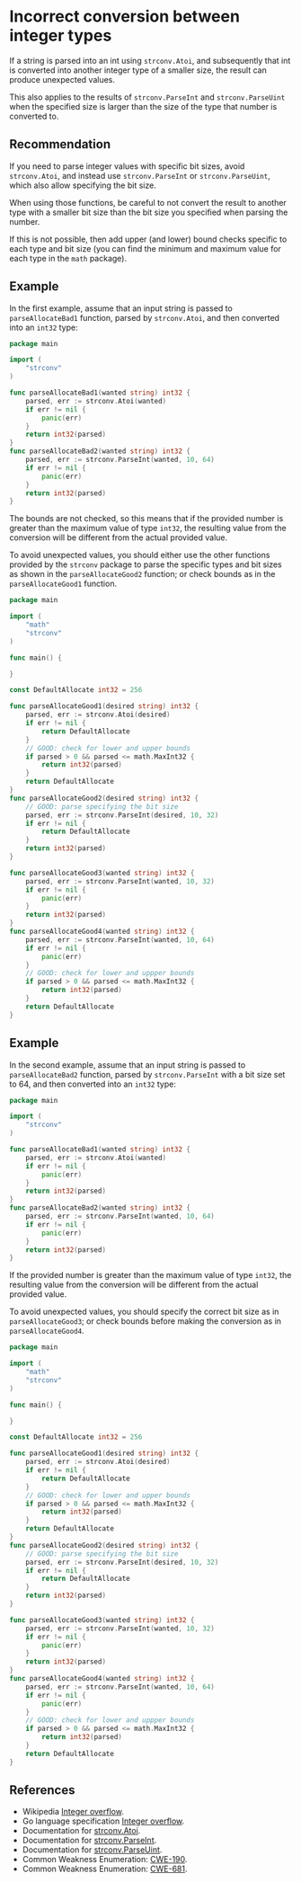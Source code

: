 # Incorrect conversion between integer types
If a string is parsed into an int using `strconv.Atoi`, and subsequently that int is converted into another integer type of a smaller size, the result can produce unexpected values.

This also applies to the results of `strconv.ParseInt` and `strconv.ParseUint` when the specified size is larger than the size of the type that number is converted to.


## Recommendation
If you need to parse integer values with specific bit sizes, avoid `strconv.Atoi`, and instead use `strconv.ParseInt` or `strconv.ParseUint`, which also allow specifying the bit size.

When using those functions, be careful to not convert the result to another type with a smaller bit size than the bit size you specified when parsing the number.

If this is not possible, then add upper (and lower) bound checks specific to each type and bit size (you can find the minimum and maximum value for each type in the `math` package).


## Example
In the first example, assume that an input string is passed to `parseAllocateBad1` function, parsed by `strconv.Atoi`, and then converted into an `int32` type:


```go
package main

import (
	"strconv"
)

func parseAllocateBad1(wanted string) int32 {
	parsed, err := strconv.Atoi(wanted)
	if err != nil {
		panic(err)
	}
	return int32(parsed)
}
func parseAllocateBad2(wanted string) int32 {
	parsed, err := strconv.ParseInt(wanted, 10, 64)
	if err != nil {
		panic(err)
	}
	return int32(parsed)
}

```
The bounds are not checked, so this means that if the provided number is greater than the maximum value of type `int32`, the resulting value from the conversion will be different from the actual provided value.

To avoid unexpected values, you should either use the other functions provided by the `strconv` package to parse the specific types and bit sizes as shown in the `parseAllocateGood2` function; or check bounds as in the `parseAllocateGood1` function.


```go
package main

import (
	"math"
	"strconv"
)

func main() {

}

const DefaultAllocate int32 = 256

func parseAllocateGood1(desired string) int32 {
	parsed, err := strconv.Atoi(desired)
	if err != nil {
		return DefaultAllocate
	}
	// GOOD: check for lower and upper bounds
	if parsed > 0 && parsed <= math.MaxInt32 {
		return int32(parsed)
	}
	return DefaultAllocate
}
func parseAllocateGood2(desired string) int32 {
	// GOOD: parse specifying the bit size
	parsed, err := strconv.ParseInt(desired, 10, 32)
	if err != nil {
		return DefaultAllocate
	}
	return int32(parsed)
}

func parseAllocateGood3(wanted string) int32 {
	parsed, err := strconv.ParseInt(wanted, 10, 32)
	if err != nil {
		panic(err)
	}
	return int32(parsed)
}
func parseAllocateGood4(wanted string) int32 {
	parsed, err := strconv.ParseInt(wanted, 10, 64)
	if err != nil {
		panic(err)
	}
	// GOOD: check for lower and uppper bounds
	if parsed > 0 && parsed <= math.MaxInt32 {
		return int32(parsed)
	}
	return DefaultAllocate
}

```

## Example
In the second example, assume that an input string is passed to `parseAllocateBad2` function, parsed by `strconv.ParseInt` with a bit size set to 64, and then converted into an `int32` type:


```go
package main

import (
	"strconv"
)

func parseAllocateBad1(wanted string) int32 {
	parsed, err := strconv.Atoi(wanted)
	if err != nil {
		panic(err)
	}
	return int32(parsed)
}
func parseAllocateBad2(wanted string) int32 {
	parsed, err := strconv.ParseInt(wanted, 10, 64)
	if err != nil {
		panic(err)
	}
	return int32(parsed)
}

```
If the provided number is greater than the maximum value of type `int32`, the resulting value from the conversion will be different from the actual provided value.

To avoid unexpected values, you should specify the correct bit size as in `parseAllocateGood3`; or check bounds before making the conversion as in `parseAllocateGood4`.


```go
package main

import (
	"math"
	"strconv"
)

func main() {

}

const DefaultAllocate int32 = 256

func parseAllocateGood1(desired string) int32 {
	parsed, err := strconv.Atoi(desired)
	if err != nil {
		return DefaultAllocate
	}
	// GOOD: check for lower and upper bounds
	if parsed > 0 && parsed <= math.MaxInt32 {
		return int32(parsed)
	}
	return DefaultAllocate
}
func parseAllocateGood2(desired string) int32 {
	// GOOD: parse specifying the bit size
	parsed, err := strconv.ParseInt(desired, 10, 32)
	if err != nil {
		return DefaultAllocate
	}
	return int32(parsed)
}

func parseAllocateGood3(wanted string) int32 {
	parsed, err := strconv.ParseInt(wanted, 10, 32)
	if err != nil {
		panic(err)
	}
	return int32(parsed)
}
func parseAllocateGood4(wanted string) int32 {
	parsed, err := strconv.ParseInt(wanted, 10, 64)
	if err != nil {
		panic(err)
	}
	// GOOD: check for lower and uppper bounds
	if parsed > 0 && parsed <= math.MaxInt32 {
		return int32(parsed)
	}
	return DefaultAllocate
}

```

## References
* Wikipedia [Integer overflow](https://en.wikipedia.org/wiki/Integer_overflow).
* Go language specification [Integer overflow](https://golang.org/ref/spec#Integer_overflow).
* Documentation for [strconv.Atoi](https://golang.org/pkg/strconv/#Atoi).
* Documentation for [strconv.ParseInt](https://golang.org/pkg/strconv/#ParseInt).
* Documentation for [strconv.ParseUint](https://golang.org/pkg/strconv/#ParseUint).
* Common Weakness Enumeration: [CWE-190](https://cwe.mitre.org/data/definitions/190.html).
* Common Weakness Enumeration: [CWE-681](https://cwe.mitre.org/data/definitions/681.html).
